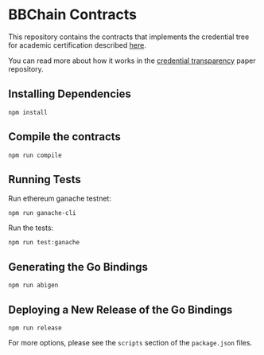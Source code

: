 # BBChain Contracts

This repository contains the contracts that implements the credential tree for academic certification described [here](https://github.com/relab/ct-eth).

You can read more about how it works in the [credential transparency](https://github.com/relab/credential-transparency-papers/tree/master/digital-diploma) paper repository.

## Installing Dependencies

```
npm install
```

## Compile the contracts

```
npm run compile
```

## Running Tests

Run ethereum ganache testnet:
```
npm run ganache-cli
```

Run the tests:
```
npm run test:ganache
```

## Generating the Go Bindings

```
npm run abigen
```

## Deploying a New Release of the Go Bindings

```
npm run release
```

For more options, please see the `scripts` section of the `package.json` files.
